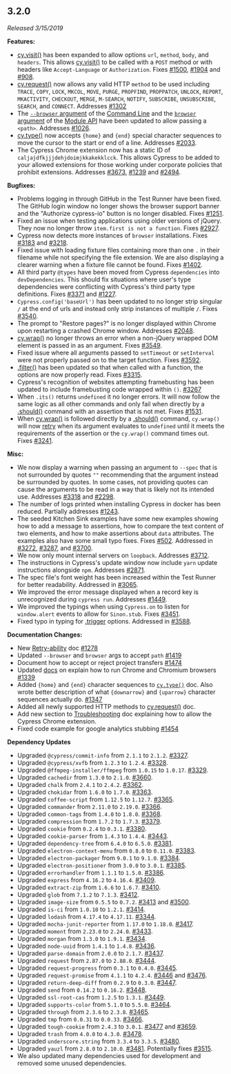 ## 3.2.0

_Released 3/15/2019_

<!-- cspell:ignore caljajdfkjjjdehjdoimjkkakekklcck -->

**Features:**

- [cy.visit()](/api/commands/visit) has been expanded to allow options `url`,
  `method`, `body`, and `headers`. This allows [cy.visit()](/api/commands/visit)
  to be called with a `POST` method or with headers like `Accept-Language` or
  `Authorization`. Fixes
  [#1500](https://github.com/cypress-io/cypress/issues/1500),
  [#1904](https://github.com/cypress-io/cypress/issues/1904) and
  [#908](https://github.com/cypress-io/cypress/issues/908).
- [cy.request()](/api/commands/request) now allows any valid HTTP `method` to be
  used including `TRACE`, `COPY`, `LOCK`, `MKCOL`, `MOVE`, `PURGE`, `PROPFIND`,
  `PROPPATCH`, `UNLOCK`, `REPORT`, `MKACTIVITY`, `CHECKOUT`, `MERGE`,
  `M-SEARCH`, `NOTIFY`, `SUBSCRIBE`, `UNSUBSCRIBE`, `SEARCH`, and `CONNECT`.
  Addresses [#1302](https://github.com/cypress-io/cypress/issues/1302)
- The
  [`--browser` argument](/guides/guides/command-line#cypress-run-browser-lt-browser-name-or-path-gt)
  of the [Command Line](/guides/guides/command-line) and the
  [`browser` argument](/guides/guides/module-api#cypress-run) of the
  [Module API](/guides/guides/module-api) have been updated to allow passing a
  `<path>`. Addresses
  [#1026](https://github.com/cypress-io/cypress/issues/1026).
- [cy.type()](/api/commands/type) now accepts `{home}` and `{end}` special
  character sequences to move the cursor to the start or end of a line.
  Addresses [#2033](https://github.com/cypress-io/cypress/issues/2033).
- The Cypress Chrome extension now has a static ID of
  `caljajdfkjjjdehjdoimjkkakekklcck`. This allows Cypress to be added to your
  allowed extensions for those working under corporate policies that prohibit
  extensions. Addresses
  [#3673](https://github.com/cypress-io/cypress/issues/3673),
  [#1239](https://github.com/cypress-io/cypress/issues/1239) and
  [#2494](https://github.com/cypress-io/cypress/issues/2494).

**Bugfixes:**

- Problems logging in through GitHub in the Test Runner have been fixed. The
  GitHub login window no longer shows the browser support banner and the
  "Authorize cypress-io" button is no longer disabled. Fixes
  [#1251](https://github.com/cypress-io/cypress/issues/1251).
- Fixed an issue when testing applications using older versions of jQuery. They
  now no longer throw `item.first is not a function`. Fixes
  [#2927](https://github.com/cypress-io/cypress/issues/2927).
- Cypress now detects more instances of `browser` installations. Fixes
  [#3183](https://github.com/cypress-io/cypress/issues/3183) and
  [#3218](https://github.com/cypress-io/cypress/issues/3218).
- Fixed issue with loading fixture files containing more than one `.` in their
  filename while not specifying the file extension. We are also displaying a
  clearer warning when a fixture file cannot be found. Fixes
  [#1402](https://github.com/cypress-io/cypress/issues/1402).
- All third party `@types` have been moved from Cypress `dependencies` into
  `devDependencies`. This should fix situations where user's type dependencies
  were conflicting with Cypress's third party type definitions. Fixes
  [#3371](https://github.com/cypress-io/cypress/issues/3371) and
  [#1227](https://github.com/cypress-io/cypress/issues/1227).
- `Cypress.config('baseUrl')` has been updated to no longer strip singular `/`
  at the end of urls and instead only strip instances of multiple `/`. Fixes
  [#3540](https://github.com/cypress-io/cypress/issues/3540).
- The prompt to "Restore pages?" is no longer displayed within Chrome upon
  restarting a crashed Chrome window. Addresses
  [#2048](https://github.com/cypress-io/cypress/issues/2048).
- [cy.wrap()](/api/commands/wrap) no longer throws an error when a non-jQuery
  wrapped DOM element is passed in as an argument. Fixes
  [#3549](https://github.com/cypress-io/cypress/issues/3549).
- Fixed issue where all arguments passed to `setTimeout` or `setInterval` were
  not properly passed on to the target function. Fixes
  [#3592](https://github.com/cypress-io/cypress/issues/3592).
- [.filter()](/api/commands/filter) has been updated so that when called with a
  function, the options are now properly read. Fixes
  [#3315](https://github.com/cypress-io/cypress/issues/3315).
- Cypress's recognition of websites attempting framebusting has been updated to
  include framebusting code wrapped within `()`.
  [#3267](https://github.com/cypress-io/cypress/issues/3267)
- When `.its()` returns `undefined` it no longer errors. It will now follow the
  same logic as all other commands and only fail when directly by a
  [.should()](/api/commands/should) command with an assertion that is not met.
  Fixes [#1531](https://github.com/cypress-io/cypress/issues/1531).
- When [cy.wrap()](/api/commands/wrap) is followed directly by a
  [.should()](/api/commands/should) command, `cy.wrap()` will now
  [retry](/guides/core-concepts/retry-ability) when its argument evaluates to
  `undefined` until it meets the requirements of the assertion or the
  `cy.wrap()` command times out. Fixes
  [#3241](https://github.com/cypress-io/cypress/issues/3241).

**Misc:**

- We now display a warning when passing an argument to `--spec` that is not
  surrounded by quotes `""` recommending that the argument instead be surrounded
  by quotes. In some cases, not providing quotes can cause the arguments to be
  read in a way that is likely not its intended use. Addresses
  [#3318](https://github.com/cypress-io/cypress/issues/3318) and
  [#2298](https://github.com/cypress-io/cypress/issues/2298).
- The number of logs printed when installing Cypress in docker has been reduced.
  Partially addresses
  [#1243](https://github.com/cypress-io/cypress/issues/1243).
- The seeded Kitchen Sink examples have some new examples showing how to add a
  message to assertions, how to compare the text content of two elements, and
  how to make assertions about `data` attributes. The examples also have some
  small typo fixes. Fixes
  [#502](https://github.com/cypress-io/cypress/issues/502). Addressed in
  [#3272](https://github.com/cypress-io/cypress/pull/3272),
  [#3287](https://github.com/cypress-io/cypress/pull/3287), and
  [#3700](https://github.com/cypress-io/cypress/pull/3700).
- We now only mount internal servers on `loopback`. Addresses
  [#3712](https://github.com/cypress-io/cypress/issues/3712).
- The instructions in Cypress's update window now include `yarn` update
  instructions alongside `npm`. Addresses
  [#2871](https://github.com/cypress-io/cypress/issues/2871).
- The spec file's font weight has been increased within the Test Runner for
  better readability. Addressed in
  [#3065](https://github.com/cypress-io/cypress/issues/3065).
- We improved the error message displayed when a record key is unrecognized
  during `cypress run`. Addresses
  [#1449](https://github.com/cypress-io/cypress/issues/1449).
- We improved the typings when using `Cypress.on` to listen for `window.alert`
  events to allow for `Sinon.stub`. Fixes
  [#3451](https://github.com/cypress-io/cypress/issues/3451).
- Fixed typo in typing for [.trigger](/api/commands/trigger) options. Addressed
  in [#3588](https://github.com/cypress-io/cypress/pull/3588).

**Documentation Changes:**

- New [Retry-ability](/guides/core-concepts/retry-ability) doc
  [#1278](https://github.com/cypress-io/cypress-documentation/issues/1278)
- Updated `--browser` and `browser` args to accept `path`
  [#1419](https://github.com/cypress-io/cypress-documentation/issues/1419)
- Document how to accept or reject project transfers
  [#1474](https://github.com/cypress-io/cypress-documentation/issues/1474)
- Updated [docs](/guides/guides/launching-browsers) on explain how to run Chrome
  and Chromium browsers
  [#1339](https://github.com/cypress-io/cypress-documentation/issues/1339)
- Added `{home}` and `{end}` character sequences to
  [`cy.type()`](/api/commands/type) doc. Also wrote better description of what
  `{downarrow}` and `{uparrow}` character sequences actually do.
  [#1347](https://github.com/cypress-io/cypress-documentation/pull/1347)
- Added all newly supported HTTP methods to
  [cy.request()](/api/commands/request) doc.
- Add new section to
  [Troubleshooting](/guides/references/troubleshooting#Allow-the-Cypress-Chrome-extension)
  doc explaining how to allow the Cypress Chrome extension.
- Fixed code example for google analytics stubbing
  [#1454](https://github.com/cypress-io/cypress-documentation/issues/1454)

**Dependency Updates**

- Upgraded `@cypress/commit-info` from `2.1.1` to `2.1.2`.
  [#3327](https://github.com/cypress-io/cypress/pull/3327).
- Upgraded `@cypress/xvfb` from `1.2.3` to `1.2.4`.
  [#3328](https://github.com/cypress-io/cypress/pull/3328).
- Upgraded `@ffmpeg-installer/ffmpeg` from `1.0.15` to `1.0.17`.
  [#3329](https://github.com/cypress-io/cypress/pull/3329).
- Upgraded `cachedir` from `1.3.0` to `2.1.0`.
  [#3660](https://github.com/cypress-io/cypress/pull/3660).
- Upgraded `chalk` from `2.4.1` to `2.4.2`.
  [#3362](https://github.com/cypress-io/cypress/pull/3362).
- Upgraded `chokidar` from `1.6.0` to `1.7.0`.
  [#3363](https://github.com/cypress-io/cypress/pull/3363).
- Upgraded `coffee-script` from `1.12.5` to `1.12.7`.
  [#3365](https://github.com/cypress-io/cypress/pull/3365).
- Upgraded `commander` from `2.11.0` to `2.19.0`.
  [#3366](https://github.com/cypress-io/cypress/pull/3366).
- Upgraded `common-tags` from `1.4.0` to `1.8.0`.
  [#3368](https://github.com/cypress-io/cypress/pull/3368).
- Upgraded `compression` from `1.7.2` to `1.7.3`.
  [#3379](https://github.com/cypress-io/cypress/pull/3379).
- Upgraded `cookie` from `0.2.4` to `0.3.1`.
  [#3380](https://github.com/cypress-io/cypress/pull/3380).
- Upgraded `cookie-parser` from `1.4.3` to `1.4.4`.
  [#3443](https://github.com/cypress-io/cypress/pull/3443).
- Upgraded `dependency-tree` from `6.4.0` to `6.5.0`.
  [#3381](https://github.com/cypress-io/cypress/pull/3381).
- Upgraded `electron-context-menu` from `0.8.0` to `0.11.0`.
  [#3383](https://github.com/cypress-io/cypress/pull/3383).
- Upgraded `electron-packager` from `9.0.1` to `9.1.0`.
  [#3384](https://github.com/cypress-io/cypress/pull/3384).
- Upgraded `electron-positioner` from `3.0.0` to `3.0.1`.
  [#3385](https://github.com/cypress-io/cypress/pull/3385).
- Upgraded `errorhandler` from `1.1.1` to `1.5.0`.
  [#3386](https://github.com/cypress-io/cypress/pull/3386).
- Upgraded `express` from `4.16.2` to `4.16.4`.
  [#3409](https://github.com/cypress-io/cypress/pull/3409).
- Upgraded `extract-zip` from `1.6.6` to `1.6.7`.
  [#3410](https://github.com/cypress-io/cypress/pull/3410).
- Upgraded `glob` from `7.1.2` to `7.1.3`.
  [#3412](https://github.com/cypress-io/cypress/pull/3412).
- Upgraded `image-size` from `0.5.5` to `0.7.2`.
  [#3413](https://github.com/cypress-io/cypress/pull/3413) and
  [#3500](https://github.com/cypress-io/cypress/pull/3500).
- Upgraded `is-ci` from `1.0.10` to `1.2.1`.
  [#3414](https://github.com/cypress-io/cypress/pull/3414).
- Upgraded `lodash` from `4.17.4` to `4.17.11`.
  [#3344](https://github.com/cypress-io/cypress/pull/3344).
- Upgraded `mocha-junit-reporter` from `1.17.0` to `1.18.0`.
  [#3417](https://github.com/cypress-io/cypress/pull/3417).
- Upgraded `moment` from `2.23.0` to `2.24.0`.
  [#3433](https://github.com/cypress-io/cypress/pull/3433).
- Upgraded `morgan` from `1.3.0` to `1.9.1`.
  [#3434](https://github.com/cypress-io/cypress/pull/3434).
- Upgraded `node-uuid` from `1.4.1` to `1.4.8`.
  [#3436](https://github.com/cypress-io/cypress/pull/3436).
- Upgraded `parse-domain` from `2.0.0` to `2.1.7`.
  [#3437](https://github.com/cypress-io/cypress/pull/3437).
- Upgraded `request` from `2.87.0` to `2.88.0`.
  [#3444](https://github.com/cypress-io/cypress/pull/3444).
- Upgraded `request-progress` from `0.3.1` to `0.4.0`.
  [#3445](https://github.com/cypress-io/cypress/pull/3445).
- Upgraded `request-promise` from `4.1.1` to `4.2.4`.
  [#3446](https://github.com/cypress-io/cypress/pull/3446) and
  [#3476](https://github.com/cypress-io/cypress/pull/3476).
- Upgraded `return-deep-diff` from `0.2.9` to `0.3.0`.
  [#3447](https://github.com/cypress-io/cypress/pull/3447).
- Upgraded `send` from `0.14.2` to `0.16.2`.
  [#3448](https://github.com/cypress-io/cypress/pull/3448).
- Upgraded `ssl-root-cas` from `1.2.5` to `1.3.1`.
  [#3449](https://github.com/cypress-io/cypress/pull/3449).
- Upgraded `supports-color` from `5.1.0` to `5.5.0`.
  [#3464](https://github.com/cypress-io/cypress/pull/3464).
- Upgraded `through` from `2.3.6` to `2.3.8`.
  [#3465](https://github.com/cypress-io/cypress/pull/3465).
- Upgraded `tmp` from `0.0.31` to `0.0.33`.
  [#3466](https://github.com/cypress-io/cypress/pull/3466).
- Upgraded `tough-cookie` from `2.4.3` to `3.0.1`.
  [#3477](https://github.com/cypress-io/cypress/pull/3477) and
  [#3659](https://github.com/cypress-io/cypress/pull/3659).
- Upgraded `trash` from `4.0.0` to `4.3.0`.
  [#3478](https://github.com/cypress-io/cypress/pull/3478).
- Upgraded `underscore.string` from `3.3.4` to `3.3.5`.
  [#3480](https://github.com/cypress-io/cypress/pull/3480).
- Upgraded `yauzl` from `2.8.0` to `2.10.0`.
  [#3481](https://github.com/cypress-io/cypress/pull/3481). Potentially fixes
  [#3515](https://github.com/cypress-io/cypress/issues/3515).
- We also updated many dependencies used for development and removed some unused
  dependencies.
